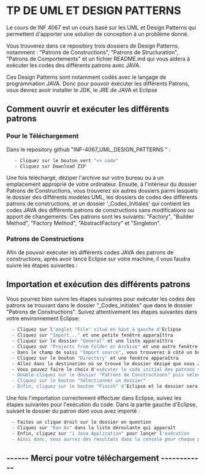 # TP DE UML ET DESIGN PATTERNS

Le cours de INF 4067 est un cours basé sur les UML et Design Patterns qui permettent d'apporter une solution de conception à un problème donné.

Vous trouverez dans ce repository trois dossiers de Design Patterns, notamment : "Patrons de Constructions", "Patrons de Structuration", "Patrons de Comportements" et un fichier README.md qui vous aidera à exécuter les codes des différents patrons avec JAVA.

Ces Design Patterns sont notamment codés avec le langage de programmation JAVA. Donc pour pouvoir éxécuter les différents Patrons, vous devrez avoir installer le JDK, le JRE de JAVA et Eclipse


## Comment ouvrir et exécuter les différents patrons

### Pour le Téléchargement
Dans le repository github "INF-4067_UML_DESIGN_PATTERNS
" :

```bash
   - Cliquez sur le bouton vert "<> code"
   - Cliquez sur Download ZIP
```
Une fois téléchargé, déziper l'archive sur votre bureau ou à un emplacement approprié de votre ordinateur. Ensuite, à l'intérieur du dossier Patrons de Constructions, vous trouverez six autres dossiers parmi lesquels le dossier des différents modèles UML, les dossiers de codes des différents patrons de constructions, et un dossier '_Codes_Initiales' qui contient les codes JAVA des différents patrons de constructions sans modifications ou apport de changements. Ces patrons sont les suivants: "Factory", "Builder Method", "Factory Method", "AbstractFactory" et "Singleton".

### Patrons de Constructions

Afin de pouvoir exécuter les différents codes JAVA des patrons de constructions, après avoir lancé Eclipse sur votre machine, il vous faudra suivre les étapes suivantes :

## Importation et exécution des différents patrons

Vous pourrez bien suivre les étapes suivantes pour exécuter les codes des patrons se trouvant dans le dossier "_Codes_initiales" que dans le dossier "Patrons de Constructions". Suivez attentivement les étapes suivantes dans votre environnement Eclipse:

```bash
  - Cliquez sur l'onglet "File" situé en haut à gauche d'Eclipse
  - Cliquez sur "Import..." et une petite fenêtre apparaîttra
  - Cliquez sur le dossier "General" et une liste apparaîttra
  - Cliquez sur "Projects from Folder or Archive" et une autre fenêtre apparaîttra
  - Dans le champ de saisi "Import source", vous trouverez à côté un bouton "Directory..."
  - Cliquez sur le bouton "Directory" et une fenêtre apparaîtra
  - Allez dans la destination où se trouve le dossier dézipé que vous avez técléchargé depuis Github
  - Vous pouvez faire le choix d'exécuter le code initial des patrons se trouvant dans le dossier "_Codes_Initiales", ou se trouvant dans le dossier "Patrons de Constructions"
  - Double-cliquez sur le dossier "Patrons de Constructions" puis sélectionner le dossier d'un patron que vous souhaitez exécuter dans Eclipse ( Il y'en a 5 hors mis du dossier "_Codes_Initiales" )
  - Cliquez sur le bouton "Sélectionner un dossier"
  - Enfin, cliquez sur le bouton "Finish" d'Eclipse et le dossier sera importé dans Eclipse
```
Une fois l'importation correctement éffectuer dans Eclipse, suivez les étapes suivantes pour l'exécution du code. Dans la partie gauche d'Eclipse, suivant le dossier du patron dont vous avez importé :

```bash
  - Faites un clique droit sur le dossier en question
  - Cliquez sur "Run As" dans la liste déroulante qui apparaît
  - Enfin, cliquez sur "1 Java Application" pour lançer l'exécution
  - Ainsi donc, vous aurrez des resultats dans la console pour chaque patrons que vous exécuterez.
```

## ------ Merci pour votre téléchargement ------------


